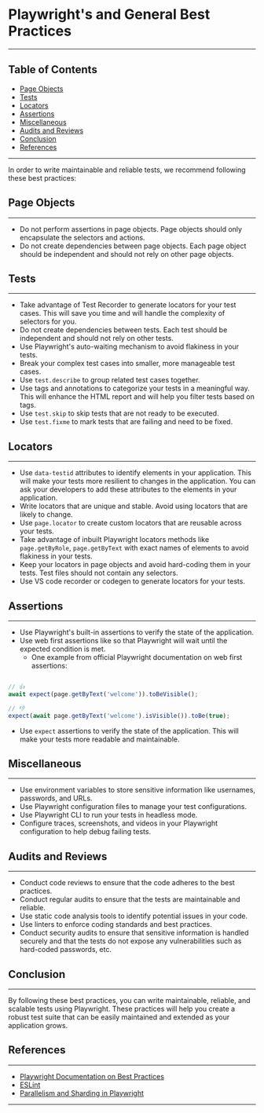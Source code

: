 # Playwright's and General Best Practices

***

## Table of Contents

- [Page Objects](#page-objects)
- [Tests](#tests)
- [Locators](#locators)
- [Assertions](#assertions)
- [Miscellaneous](#miscellaneous)
- [Audits and Reviews](#audits-and-reviews)
- [Conclusion](#conclusion)
- [References](#references)

***

In order to write maintainable and reliable tests, we recommend following these best practices:

## Page Objects

***

- Do not perform assertions in page objects. Page objects should only encapsulate the selectors and actions.
- Do not create dependencies between page objects. Each page object should be independent and should not rely on other
  page objects.

## Tests

***

- Take advantage of Test Recorder to generate locators for your test cases. This will save you time and will handle the
  complexity of selectors for you.
- Do not create dependencies between tests. Each test should be independent and should not rely on other tests.
- Use Playwright's auto-waiting mechanism to avoid flakiness in your tests.
- Break your complex test cases into smaller, more manageable test cases.
- Use `test.describe` to group related test cases together.
- Use tags and annotations to categorize your tests in a meaningful way. This will enhance the HTML report and will help
  you filter tests based on tags.
- Use `test.skip` to skip tests that are not ready to be executed.
- Use `test.fixme` to mark tests that are failing and need to be fixed.

## Locators

***

- Use `data-testid` attributes to identify elements in your application. This will make your tests more resilient to
  changes in the application. You can ask your developers to add these attributes to the elements in your application.
- Write locators that are unique and stable. Avoid using locators that are likely to change.
- Use `page.locator` to create custom locators that are reusable across your tests.
- Take advantage of inbuilt Playwright locators methods like `page.getByRole`, `page.getByText` with exact names of
  elements to avoid flakiness in your tests.
- Keep your locators in page objects and avoid hard-coding them in your tests. Test files should not contain any
  selectors.
- Use VS code recorder or codegen to generate locators for your tests.

## Assertions

***

- Use Playwright's built-in assertions to verify the state of the application.
- Use web first assertions like so that Playwright will wait until the expected condition is met.
  - One example from official Playwright documentation on web first assertions:

```typescript

// 👍
await expect(page.getByText('welcome')).toBeVisible();

// 👎
expect(await page.getByText('welcome').isVisible()).toBe(true);

```

- Use `expect` assertions to verify the state of the application. This will make your tests more readable and
  maintainable.

## Miscellaneous

***

- Use environment variables to store sensitive information like usernames, passwords, and URLs.
- Use Playwright configuration files to manage your test configurations.
- Use Playwright CLI to run your tests in headless mode.
- Configure traces, screenshots, and videos in your Playwright configuration to help debug failing tests.

## Audits and Reviews

***

- Conduct code reviews to ensure that the code adheres to the best practices.
- Conduct regular audits to ensure that the tests are maintainable and reliable.
- Use static code analysis tools to identify potential issues in your code.
- Use linters to enforce coding standards and best practices.
- Conduct security audits to ensure that sensitive information is handled securely and that the tests do not expose any
  vulnerabilities such as hard-coded passwords, etc.

## Conclusion

***

By following these best practices, you can write maintainable, reliable, and scalable tests using Playwright. These
practices will help you create a robust test suite that can be easily maintained and extended as your application grows.

## References

***

- [Playwright Documentation on Best Practices](https://playwright.dev/docs/best-practices)
- [ESLint](https://eslint.org/)
- [Parallelism and Sharding in Playwright](https://playwright.dev/docs/best-practices#use-parallelism-and-sharding)

***
